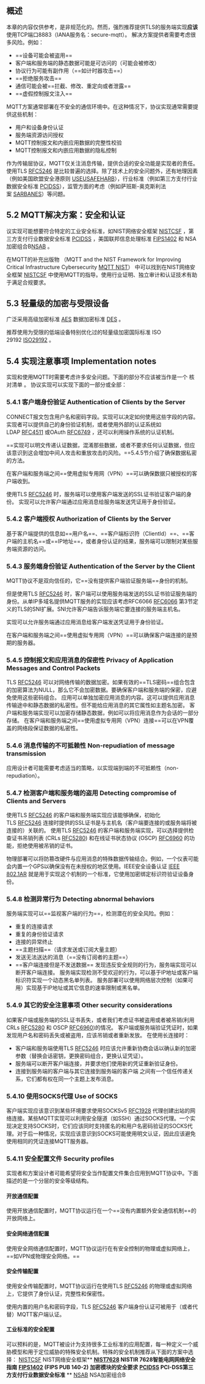## 概述
本章的内容仅供参考，是非规范化的。然而，强烈推荐提供TLS的服务端实现**应该**使用TCP端口8883（IANA服务名：secure-mqtt）。
解决方案提供者需要考虑很多风险。例如：

-   ==设备可能会被盗用==
-   客户端和服务端的静态数据可能是可访问的（可能会被修改）
-   协议行为可能有副作用（==如计时器攻击==）
-   ==拒绝服务攻击==
-   通信可能会被==拦截、修改、重定向或者泄露==
-   ==虚假控制报文注入==

MQTT方案通常部署在不安全的通信环境中。在这种情况下，协议实现通常需要提供这些机制：
-   用户和设备身份认证
-   服务端资源访问授权
-   MQTT控制报文和内嵌应用数据的完整性校验
-   MQTT控制报文和内嵌应用数据的隐私控制

作为传输层协议，MQTT仅关注消息传输，提供合适的安全功能是实现者的责任。使用TLS [RFC5246](https://github.com/mcxiaoke/mqtt/blob/master/mqtt/05-Security.md#RFC5246) 是比较普遍的选择。除了技术上的安全问题外，还有地理因素（例如美国欧盟安全港原则 [USEUSAFEHARB](https://github.com/mcxiaoke/mqtt/blob/master/mqtt/05-Security.md#USEUSAFEHARB)），行业标准（例如第三方支付行业数据安全标准 [PCIDSS](https://github.com/mcxiaoke/mqtt/blob/master/mqtt/05-Security.md#PCIDSS)），监管方面的考虑（例如萨班斯-奥克斯利法案 [SARBANES](https://github.com/mcxiaoke/mqtt/blob/master/mqtt/05-Security.md#SARBANES)）等问题。

## 5.2 MQTT解决方案：安全和认证
议实现可能想要符合特定的工业安全标准，如NIST网络安全框架 [NISTCSF](https://github.com/mcxiaoke/mqtt/blob/master/mqtt/05-Security.md#NISTCSF) ，第三方支付行业数据安全标准 [PCIDSS](https://github.com/mcxiaoke/mqtt/blob/master/mqtt/05-Security.md#PCIDSS) ，美国联邦信息处理标准 [FIPS1402](https://github.com/mcxiaoke/mqtt/blob/master/mqtt/05-Security.md#FIPS1402) 和 NSA 加密组合B[NSAB](https://github.com/mcxiaoke/mqtt/blob/master/mqtt/05-Security.md#NSAB) 。

在MQTT的补充出版物 （MQTT and the NIST Framework for Improving Critical Infrastructure Cybersecurity [MQTT NIST](https://github.com/mcxiaoke/mqtt/blob/master/mqtt/05-Security.md#NISTCSF)） 中可以找到在NIST网络安全框架 [NISTCSF](https://github.com/mcxiaoke/mqtt/blob/master/mqtt/05-Security.md#NISTCSF) 中使用MQTT的指导。使用行业证明、独立审计和认证技术有助于满足合规要求。

## 5.3 轻量级的加密与受限设备
广泛采用高级加密标准 [AES](https://github.com/mcxiaoke/mqtt/blob/master/mqtt/05-Security.md#AES) 数据加密标准 [DES](https://github.com/mcxiaoke/mqtt/blob/master/mqtt/05-Security.md#DES) 。

推荐使用为受限的低端设备特别优化过的轻量级加密国际标准 ISO 29192 [ISO29192](https://github.com/mcxiaoke/mqtt/blob/master/mqtt/05-Security.md#ISO29192) 。

## 5.4 实现注意事项 Implementation notes
实现和使用MQTT时需要考虑许多安全问题。下面的部分不应该被当作是一个 核对清单 。
协议实现可以实现下面的一部分或全部：
### 5.4.1 客户端身份验证 Authentication of Clients by the Server
CONNECT报文包含用户名和密码字段。实现可以决定如何使用这些字段的内容。实现者可以提供自己的身份验证机制，或者使用外部的认证系统如LDAP [RFC4511](https://github.com/mcxiaoke/mqtt/blob/master/mqtt/05-Security.md#RFC4511) 或OAuth [RFC6749](https://github.com/mcxiaoke/mqtt/blob/master/mqtt/05-Security.md#RFC6749) ，还可以利用操作系统的认证机制。

==实现可以明文传递认证数据，混淆那些数据，或者不要求任何认证数据，但应该意识到这会增加中间人攻击和重放攻击的风险。==5.4.5节介绍了确保数据私密的方法。

在客户端和服务端之间==使用虚拟专用网（VPN）==可以确保数据只被授权的客户端收到。

使用TLS [RFC5246](https://github.com/mcxiaoke/mqtt/blob/master/mqtt/05-Security.md#RFC5246) 时，服务端可以使用客户端发送的SSL证书验证客户端的身份。
实现可以允许客户端通过应用消息给服务端发送凭证用于身份验证。

### 5.4.2 客户端授权 Authorization of Clients by the Server
基于客户端提供的信息如==用户名==、==客户端标识符（ClientId）==、==客户端的主机名==或==IP地址==，或者身份认证的结果，服务端可以限制对某些服务端资源的访问。

### 5.4.3 服务端身份验证 Authentication of the Server by the Client
MQTT协议不是双向信任的，它==没有提供客户端验证服务端==身份的机制。

但是使用TLS [RFC5246](https://github.com/mcxiaoke/mqtt/blob/master/mqtt/05-Security.md#RFC5246) 时，客户端可以使用服务端发送的SSL证书验证服务端的身份。从单IP多域名提供MQTT服务的实现应该考虑RFC6066 [RFC6066](https://github.com/mcxiaoke/mqtt/blob/master/mqtt/05-Security.md#RFC6066) 第3节定义的TLS的SNI扩展。SNI允许客户端告诉服务端它要连接的服务端主机名。

实现可以允许服务端通过应用消息给客户端发送凭证用于身份验证。

在客户端和服务端之间==使用虚拟专用网（VPN）==可以确保客户端连接的是预期的服务器。

### 5.4.5 控制报文和应用消息的保密性 Privacy of Application Messages and Control Packets
TLS [RFC5246](https://github.com/mcxiaoke/mqtt/blob/master/mqtt/05-Security.md#RFC5246) 可以对网络传输的数据加密。如果有效的==TLS密码==组合包含的加密算法为NULL，那么它不会加密数据。要确保客户端和服务端的保密，应避免使用这些密码组合。
应用可以单独加密应用消息的内容。这可以提供应用消息传输途中和静态数据的私密性。但不能给应用消息的其它属性如主题名加密。
客户端和服务端实现可以加密存储静态数据，例如可以将应用消息作为会话的一部分存储。
在客户端和服务端之间==使用虚拟专用网（VPN）连接==可以在VPN覆盖的网络段保证数据的私密性。

### 5.4.6 消息传输的不可抵赖性 Non-repudiation of message transmission
应用设计者可能需要考虑适当的策略，以实现端到端的不可抵赖性（non-repudiation）。

### 5.4.7 检测客户端和服务端的盗用 Detecting compromise of Clients and Servers
使用TLS [RFC5246](https://github.com/mcxiaoke/mqtt/blob/master/mqtt/05-Security.md#RFC5246) 的客户端和服务端实现应该能够确保，初始化TLS [RFC5246](https://github.com/mcxiaoke/mqtt/blob/master/mqtt/05-Security.md#RFC5246) 连接时提供的SSL证书是与主机名（客户端要连接的或服务端将被连接的）关联的。
使用TLS [RFC5246](https://github.com/mcxiaoke/mqtt/blob/master/mqtt/05-Security.md#RFC5246) 的客户端和服务端实现，可以选择提供检查证书吊销列表 (CRLs [RFC5280](https://github.com/mcxiaoke/mqtt/blob/master/mqtt/05-Security.md#RFC5280)) 和在线证书状态协议 (OSCP) [RFC6960](https://github.com/mcxiaoke/mqtt/blob/master/mqtt/05-Security.md#RFC6960) 的功能，拒绝使用被吊销的证书。

物理部署可以将防篡改硬件与应用消息的特殊数据传输结合。例如，一个仪表可能会内置一个GPS以确保没有在未授权的地区使用。IEEE安全设备认证 [IEEE 802.1AR](https://github.com/mcxiaoke/mqtt/blob/master/mqtt/05-Security.md#IEEE8021AR) 就是用于实现这个机制的一个标准，它使用加密绑定标识符验证设备身份。


### 5.4.8 检测异常行为 Detecting abnormal behaviors
服务端实现可以==监视客户端的行为==，检测潜在的安全风险。例如：

-   重复的连接请求
-   重复的身份验证请求
-   连接的异常终止
-   ==主题扫描==（请求发送或订阅大量主题）
-   发送无法送达的消息（==没有订阅者的主题==）
-   ==客户端连接但是不发送数据==
发现违反安全规则的行为，服务端实现可以断开客户端连接。
服务端实现检测不受欢迎的行为，可以基于IP地址或客户端标识符实现一个动态黑名单列表。
服务部署可以使用网络层次控制（如果可用）实现基于IP地址或其它信息的速率限制或黑名单。

### 5.4.9 其它的安全注意事项 Other security considerations
如果客户端或服务端的SSL证书丢失，或者我们考虑证书被盗用或者被吊销(利用 CRLs [RFC5280](https://github.com/mcxiaoke/mqtt/blob/master/mqtt/05-Security.md#RFC5280) 和 OSCP [RFC6960](https://github.com/mcxiaoke/mqtt/blob/master/mqtt/05-Security.md#RFC6960))的情况。
客户端或服务端验证凭证时，如果发现用户名和密码丢失或被盗用，应该吊销或者重新发放。
在使用长连接时：

-  客户端和服务端使用TLS [RFC5246](https://github.com/mcxiaoke/mqtt/blob/master/mqtt/05-Security.md#RFC5246) 时应该允许重新协商会话以确认新的加密参数（替换会话密钥，更换密码组合，更换认证凭证）。
-  服务端可以断开客户端连接，并要求他们使用新的凭证重新验证身份。
- 连接到服务端的客户端与其它连接到服务端的客户端 之间有一个信任传递关系，它们都有权在同一个主题上发布消息。

### 5.4.10 使用SOCKS代理 Use of SOCKS
客户端实现应该意识到某些环境要求使用SOCKSv5 [RFC1928](https://github.com/mcxiaoke/mqtt/blob/master/mqtt/05-Security.md#RFC1928) 代理创建出站的网络连接。某些MQTT实现可以利用安全隧道（如SSH）通过SOCKS代理。一个实现决定支持SOCKS时，它们应该同时支持匿名的和用户名密码验证的SOCKS代理。对于后一种情况，实现应该意识到SOCKS可能使用明文认证，因此应该避免使用相同的凭证连接MQTT服务器。

### 5.4.11 安全配置文件 Security profiles
实现者和方案设计者可能希望将安全当作配置文件集合应用到MQTT协议中。下面描述的是一个分层的安全等级结构。
#### 开放通信配置
使用开放通信配置时，MQTT协议运行在一个==没有内置额外安全通信机制==的开放网络上。
#### 安全网络通信配置
使用安全网络通信配置时，MQTT协议运行在有安全控制的物理或虚拟网络上，==如VPN或物理安全网络。==
#### 安全传输配置
使用安全传输配置时，MQTT协议运行在使用TLS [RFC5246](https://github.com/mcxiaoke/mqtt/blob/master/mqtt/05-Security.md#RFC5246) 的物理或虚拟网络上，它提供了身份认证，完整性和保密性。

使用内置的用户名和密码字段，TLS [RFC5246](https://github.com/mcxiaoke/mqtt/blob/master/mqtt/05-Security.md#RFC5246) 客户端身份认证可被用于（或者代替）MQTT客户端认证。
#### 工业标准的安全配置
可以预料的是，MQTT被设计为支持很多工业标准的应用配置，每一种定义一个威胁模型和用于定位威胁的特殊安全机制。特殊的安全机制推荐从下面的方案中选择：
[NISTCSF](https://github.com/mcxiaoke/mqtt/blob/master/mqtt/05-Security.md#NISTCSF) NIST网络安全框架** **[NIST7628](https://github.com/mcxiaoke/mqtt/blob/master/mqtt/05-Security.md#NIST7628) NISTIR 7628智能电网网络安全指南** **[FIPS1402](https://github.com/mcxiaoke/mqtt/blob/master/mqtt/05-Security.md#FIPS1402) (FIPS PUB 140-2) 加密模块的安全要求** **[PCIDSS](https://github.com/mcxiaoke/mqtt/blob/master/mqtt/05-Security.md#PCIDSS) PCI-DSS第三方支付行业数据安全标准** ** [NSAB](https://github.com/mcxiaoke/mqtt/blob/master/mqtt/05-Security.md#NSAB) NSA加密组合B
